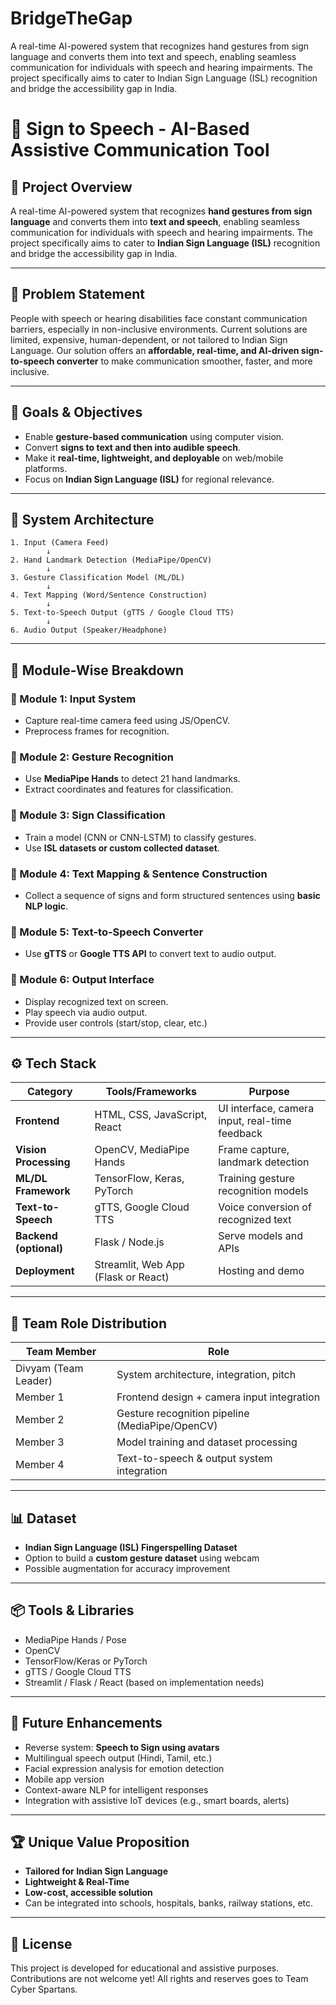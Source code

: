 # BridgeTheGap
A real-time AI-powered system that recognizes hand gestures from sign language and converts them into text and speech, enabling seamless communication for individuals with speech and hearing impairments. The project specifically aims to cater to Indian Sign Language (ISL) recognition and bridge the accessibility gap in India.

# 🤟 Sign to Speech - AI-Based Assistive Communication Tool

## 📘 Project Overview
A real-time AI-powered system that recognizes **hand gestures from sign language** and converts them into **text and speech**, enabling seamless communication for individuals with speech and hearing impairments. The project specifically aims to cater to **Indian Sign Language (ISL)** recognition and bridge the accessibility gap in India.

---

## 🎯 Problem Statement
People with speech or hearing disabilities face constant communication barriers, especially in non-inclusive environments. Current solutions are limited, expensive, human-dependent, or not tailored to Indian Sign Language. Our solution offers an **affordable, real-time, and AI-driven sign-to-speech converter** to make communication smoother, faster, and more inclusive.

---

## 🚀 Goals & Objectives
- Enable **gesture-based communication** using computer vision.
- Convert **signs to text and then into audible speech**.
- Make it **real-time, lightweight, and deployable** on web/mobile platforms.
- Focus on **Indian Sign Language (ISL)** for regional relevance.

---

## 🧠 System Architecture
```
1. Input (Camera Feed)
        ↓
2. Hand Landmark Detection (MediaPipe/OpenCV)
        ↓
3. Gesture Classification Model (ML/DL)
        ↓
4. Text Mapping (Word/Sentence Construction)
        ↓
5. Text-to-Speech Output (gTTS / Google Cloud TTS)
        ↓
6. Audio Output (Speaker/Headphone)
```

---

## 🧩 Module-Wise Breakdown

### 🔸 Module 1: Input System
- Capture real-time camera feed using JS/OpenCV.
- Preprocess frames for recognition.

### 🔸 Module 2: Gesture Recognition
- Use **MediaPipe Hands** to detect 21 hand landmarks.
- Extract coordinates and features for classification.

### 🔸 Module 3: Sign Classification
- Train a model (CNN or CNN-LSTM) to classify gestures.
- Use **ISL datasets or custom collected dataset**.

### 🔸 Module 4: Text Mapping & Sentence Construction
- Collect a sequence of signs and form structured sentences using **basic NLP logic**.

### 🔸 Module 5: Text-to-Speech Converter
- Use **gTTS** or **Google TTS API** to convert text to audio output.

### 🔸 Module 6: Output Interface
- Display recognized text on screen.
- Play speech via audio output.
- Provide user controls (start/stop, clear, etc.)

---

## ⚙️ Tech Stack

| Category              | Tools/Frameworks                     | Purpose                                       |
|-----------------------|--------------------------------------|-----------------------------------------------|
| **Frontend**          | HTML, CSS, JavaScript, React         | UI interface, camera input, real-time feedback|
| **Vision Processing** | OpenCV, MediaPipe Hands              | Frame capture, landmark detection             |
| **ML/DL Framework**   | TensorFlow, Keras, PyTorch           | Training gesture recognition models           |
| **Text-to-Speech**    | gTTS, Google Cloud TTS               | Voice conversion of recognized text           |
| **Backend (optional)**| Flask / Node.js                      | Serve models and APIs                         |
| **Deployment**        | Streamlit, Web App (Flask or React)  | Hosting and demo                              |

---

## 👥 Team Role Distribution

| Team Member         | Role                                         |
|---------------------|-----------------------------------------------|
| Divyam (Team Leader)| System architecture, integration, pitch      |
| Member 1            | Frontend design + camera input integration    |
| Member 2            | Gesture recognition pipeline (MediaPipe/OpenCV)|
| Member 3            | Model training and dataset processing         |
| Member 4            | Text-to-speech & output system integration    |

---

## 📊 Dataset
- **Indian Sign Language (ISL) Fingerspelling Dataset**
- Option to build a **custom gesture dataset** using webcam
- Possible augmentation for accuracy improvement

---

## 📦 Tools & Libraries
- MediaPipe Hands / Pose
- OpenCV
- TensorFlow/Keras or PyTorch
- gTTS / Google Cloud TTS
- Streamlit / Flask / React (based on implementation needs)

---

## 🌱 Future Enhancements
- Reverse system: **Speech to Sign using avatars**
- Multilingual speech output (Hindi, Tamil, etc.)
- Facial expression analysis for emotion detection
- Mobile app version
- Context-aware NLP for intelligent responses
- Integration with assistive IoT devices (e.g., smart boards, alerts)

---

## 🏆 Unique Value Proposition
- **Tailored for Indian Sign Language**
- **Lightweight & Real-Time**
- **Low-cost, accessible solution**
- Can be integrated into schools, hospitals, banks, railway stations, etc.

---

## 📂 License
This project is developed for educational and assistive purposes. Contributions are not welcome yet!
All rights and reserves goes to Team Cyber Spartans.
